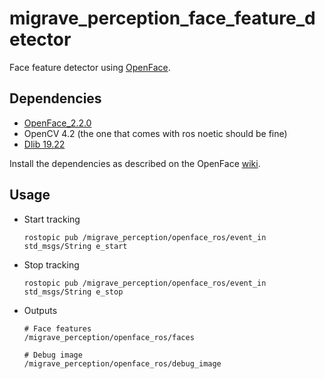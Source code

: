 # migrave_perception_face_feature_detector

Face feature detector using [OpenFace](https://github.com/TadasBaltrusaitis/OpenFace).

## Dependencies
* [OpenFace_2.2.0](https://github.com/TadasBaltrusaitis/OpenFace/tree/OpenFace_2.2.0)
* OpenCV 4.2 (the one that comes with ros noetic should be fine)
* [Dlib 19.22](http://dlib.net/files)

Install the dependencies as described on the OpenFace [wiki](https://github.com/TadasBaltrusaitis/OpenFace/wiki/Unix-Installation).

## Usage
* Start tracking
  ```
  rostopic pub /migrave_perception/openface_ros/event_in std_msgs/String e_start
  ```
* Stop tracking
  ```
  rostopic pub /migrave_perception/openface_ros/event_in std_msgs/String e_stop
  ```
* Outputs
  ```
  # Face features
  /migrave_perception/openface_ros/faces

  # Debug image
  /migrave_perception/openface_ros/debug_image

  ```